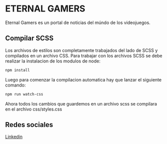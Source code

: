 # ETERNAL GAMERS

Eternal Gamers es un portal de noticias del múndo de los videojuegos.
## Compilar SCSS

Los archivos de estilos son completamente trabajados del lado de SCSS y compilados en un archivo CSS. Para trabajar con los archivos SCSS se debe realizar la instalacion de los modulos de node:

```bash
npm install
```

Luego para comenzar la compilacion automatica hay que lanzar el siguiente comando:

```bash
npm run watch-css
```

Ahora todos los cambios que guardemos en un archivo scss se compilara en el archivo css/styles.css

## Redes sociales
[Linkedin](www.linkedin.com/in/josuebaez15)